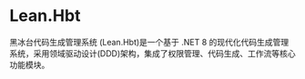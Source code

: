 # Lean.Hbt
黑冰台代码生成管理系统 (Lean.Hbt)是一个基于 .NET 8 的现代化代码生成管理系统，采用领域驱动设计(DDD)架构，集成了权限管理、代码生成、工作流等核心功能模块。
